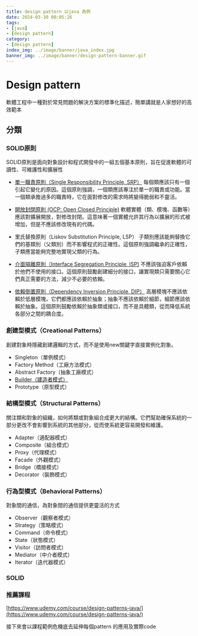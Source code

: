 ```yaml
---
title: design pattern 以java 為例
date: 2024-03-30 00:05:26
tags:
- [java]
- [design pattern]
category:
- [design pattern]
index_img: ../image/banner/java_index.jpg
banner_img: ../image/banner/design-pattern-banner.gif
---
```

# Design pattern

軟體工程中一種對於常見問題的解決方案的標準化描述，簡單講就是人家想好的高效範本

## 分類

### SOLID原則

SOLID原則是面向對象設計和程式開發中的一組五個基本原則，旨在促進軟體的可讀性、可維護性和擴展性

- [單一職責原則（Single Responsibility Principle, SRP）](../../../../2024/03/31/srp)
   每個類應該只有一個引起它變化的原因。這個原則強調，一個類應該專注於單一的職責或功能。當一個類承擔過多的職責時，它在面對修改的需求時將變得脆弱和不靈活。

- [開放封閉原則 (OCP: Open Closed Principle)](../../../../2024/03/30/ocp)
   軟體實體（類、模塊、函數等）應該對擴展開放，對修改封閉。這意味著一個實體允許其行為以擴展的形式被增加，但是不應該修改現有的代碼。


- 里氏替換原則（Liskov Substitution Principle, LSP）
   子類別應該能夠替換它們的基類別（父類別）而不影響程式的正確性。這個原則強調繼承的正確性，子類應當能夠完整地實現父類的行為。


- [介面隔離原則（Interface Segregation Principle, ISP)](../../../../2024/04/01/isp)
   不應該強迫客戶依賴於他們不使用的接口。這個原則鼓勵創建細分的接口，讓實現類只需要關心它們真正需要的方法，減少不必要的依賴。


- [依賴倒置原則（Dependency Inversion Principle, DIP）](../../../../2024/04/03/dip)
   高層模塊不應該依賴於低層模塊，它們都應該依賴於抽象；抽象不應該依賴於細節，細節應該依賴於抽象。這個原則鼓勵依賴於抽象類或接口，而不是具體類，從而降低系統各部分之間的耦合度。


### 創建型模式（Creational Patterns）
創建對象時隱藏創建邏輯的方式，而不是使用new關鍵字直接實例化對象。

- Singleton（單例模式）
- Factory Method（工廠方法模式）
- Abstract Factory（抽象工廠模式）
- [Builder（建造者模式）](../../../../2024/04/03/builder)
- Prototype（原型模式）

### 結構型模式（Structural Patterns）
關注類和對象的組織，如何將類或對象組合成更大的結構。它們幫助確保系統的一部分更改不會影響到系統的其他部分，從而使系統更容易開發和維護。

- Adapter（適配器模式）
- Composite（組合模式）
- Proxy（代理模式）
- Facade（外觀模式）
- Bridge（橋接模式）
- Decorator（裝飾模式）

### 行為型模式（Behavioral Patterns）
對象間的通信，為對象間的通信提供更靈活的方式
- Observer（觀察者模式）
- Strategy（策略模式）
- Command（命令模式）
- State（狀態模式）
- Visitor（訪問者模式）
- Mediator（中介者模式）
- Iterator（迭代器模式）

### SOLID


### 推薦課程
[https://www.udemy.com/course/design-patterns-java/](https://www.udemy.com/course/design-patterns-java/)

接下來會以課程範例危機底去延伸每個pattern 的應用及實際code